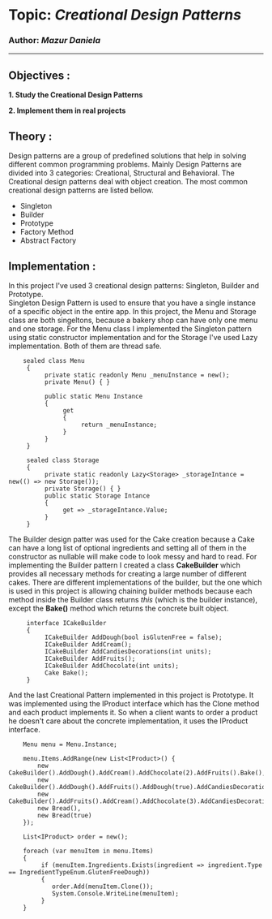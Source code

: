 # Topic: _Creational Design Patterns_

### Author: _Mazur Daniela_

---

## Objectives :

**1. Study the Creational Design Patterns**

**2. Implement them in real projects**

## Theory :

Design patterns are a group of predefined solutions that help in solving different common programming problems. Mainly Design Patterns are divided into 3 categories: Creational, Structural and Behavioral.
The Creational design patterns deal with object creation. The most common creational design patterns are listed bellow.

- Singleton
- Builder
- Prototype
- Factory Method
- Abstract Factory

## Implementation :

In this project I've used 3 creational design patterns: Singleton, Builder and Prototype.<br />
Singleton Design Pattern is used to ensure that you have a single instance of a specific object in the entire app. In this project, the Menu and Storage class are both singeltons, because a bakery shop can have only one menu and one storage. For the Menu class I implemented the Singleton pattern using static constructor implementation and for the Storage I've used Lazy implementation. Both of them are thread safe.<br />

```
    sealed class Menu
     {
          private static readonly Menu _menuInstance = new();
          private Menu() { }

          public static Menu Instance
          {
               get
               {
                    return _menuInstance;
               }
          }
     }
```

```
     sealed class Storage
     {
          private static readonly Lazy<Storage> _storageIntance = new(() => new Storage());
          private Storage() { }
          public static Storage Intance
          {
               get => _storageIntance.Value;
          }
     }
```

The Builder design patter was used for the Cake creation because a Cake can have a long list of optional ingredients and setting all of them in the constructor as nullable will make code to look messy and hard to read. For implementing the Builder pattern I created a class **CakeBuilder** which provides all necessary methods for creating a large number of different cakes. There are different implementations of the builder, but the one which is used in this project is allowing chaining builder methods because each method inside the Builder class returns _this_ (which is the builder instance), except the **Bake()** method which returns the concrete built object.<br />

```
     interface ICakeBuilder
     {
          ICakeBuilder AddDough(bool isGlutenFree = false);
          ICakeBuilder AddCream();
          ICakeBuilder AddCandiesDecorations(int units);
          ICakeBuilder AddFruits();
          ICakeBuilder AddChocolate(int units);
          Cake Bake();
     }
```

And the last Creational Pattern implemented in this project is Prototype. It was implemented using the IProduct interface which has the Clone method and each product implements it. So when a client wants to order a product he doesn't care about the concrete implementation, it uses the IProduct interface.

```
    Menu menu = Menu.Instance;

    menu.Items.AddRange(new List<IProduct>() {
        new CakeBuilder().AddDough().AddCream().AddChocolate(2).AddFruits().Bake(),
        new CakeBuilder().AddDough().AddFruits().AddDough(true).AddCandiesDecorations(5).Bake(),
        new CakeBuilder().AddFruits().AddCream().AddChocolate(3).AddCandiesDecorations(2).Bake(),
        new Bread(),
        new Bread(true)
    });

    List<IProduct> order = new();

    foreach (var menuItem in menu.Items)
    {
         if (menuItem.Ingredients.Exists(ingredient => ingredient.Type == IngredientTypeEnum.GlutenFreeDough))
         {
            order.Add(menuItem.Clone());
            System.Console.WriteLine(menuItem);
         }
    }
```

